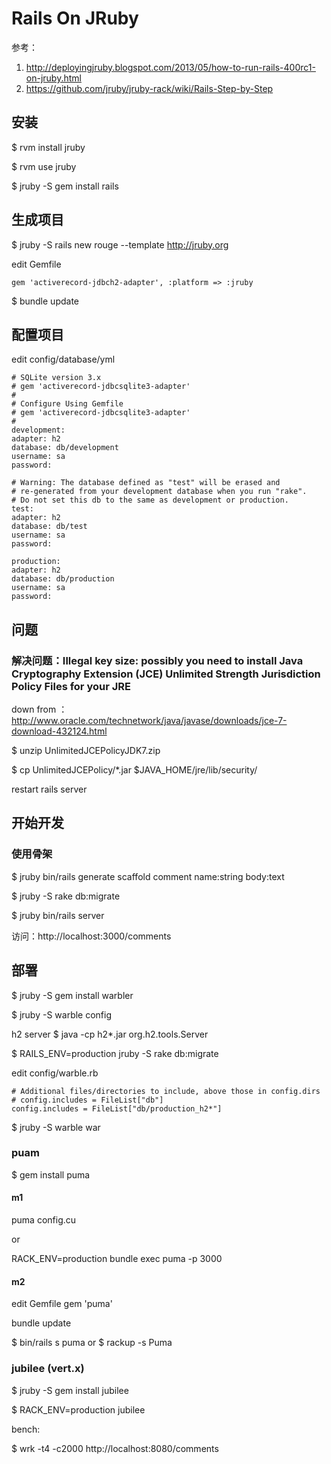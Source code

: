 # Rails On JRuby

参考：

1. <http://deployingjruby.blogspot.com/2013/05/how-to-run-rails-400rc1-on-jruby.html>
2. <https://github.com/jruby/jruby-rack/wiki/Rails-Step-by-Step>

## 安装
$ rvm install jruby

$ rvm use jruby

$ jruby -S gem install rails

## 生成项目
$ jruby -S rails new rouge --template http://jruby.org

edit Gemfile

    gem 'activerecord-jdbch2-adapter', :platform => :jruby

$ bundle update


## 配置项目

edit config/database/yml

    # SQLite version 3.x
    # gem 'activerecord-jdbcsqlite3-adapter'
    #
    # Configure Using Gemfile
    # gem 'activerecord-jdbcsqlite3-adapter'
    #
    development:
    adapter: h2
    database: db/development
    username: sa
    password:

    # Warning: The database defined as "test" will be erased and
    # re-generated from your development database when you run "rake".
    # Do not set this db to the same as development or production.
    test:
    adapter: h2
    database: db/test
    username: sa
    password:

    production:
    adapter: h2
    database: db/production
    username: sa
    password:

## 问题

### 解决问题：Illegal key size: possibly you need to install Java Cryptography Extension (JCE) Unlimited Strength Jurisdiction Policy Files for your JRE

down from ： http://www.oracle.com/technetwork/java/javase/downloads/jce-7-download-432124.html

$ unzip UnlimitedJCEPolicyJDK7.zip 

$ cp UnlimitedJCEPolicy/*.jar $JAVA_HOME/jre/lib/security/

restart rails server

## 开始开发

### 使用骨架

$ jruby bin/rails generate scaffold comment name:string body:text

$ jruby -S rake db:migrate

$  jruby bin/rails server

访问：http://localhost:3000/comments

## 部署
$ jruby -S gem install warbler

$ jruby -S warble config 

h2 server
$ java -cp h2*.jar org.h2.tools.Server

$ RAILS_ENV=production jruby -S rake db:migrate
 
edit  config/warble.rb

    # Additional files/directories to include, above those in config.dirs
    # config.includes = FileList["db"]
    config.includes = FileList["db/production_h2*"]

$ jruby -S warble war

### puam

$ gem install puma

#### m1
puma config.cu

or

RACK_ENV=production bundle exec puma -p 3000

#### m2
edit Gemfile
gem 'puma'

bundle update

$ bin/rails s puma 
or
$ rackup -s Puma

### jubilee (vert.x)
$ jruby -S gem install jubilee

$ RACK_ENV=production jubilee

bench:

$ wrk  -t4 -c2000 http://localhost:8080/comments


